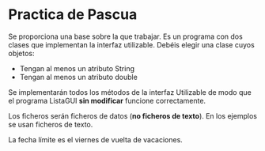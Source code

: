 # Practica de Pascua

Se proporciona una base sobre la que trabajar. Es un programa con dos clases que implementan la interfaz utilizable.
 Debéis elegir una clase cuyos objetos:
* Tengan al menos un atributo String
* Tengan al menos un atributo double

Se implementarán todos los métodos de la interfaz Utilizable de modo que el programa 
ListaGUI **sin modificar** funcione correctamente.

Los ficheros serán ficheros de datos (**no ficheros de texto**).
En los ejemplos se usan ficheros de texto.

La fecha límite es el viernes de vuelta de vacaciones.


